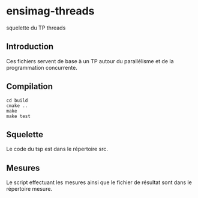 ensimag-threads
===============

squelette du TP threads

Introduction
----------

Ces fichiers servent de base à un TP autour du parallélisme et de la
programmation concurrente.

Compilation
----------

    cd build
    cmake ..
    make
    make test


Squelette
----------

Le code du tsp est dans le répertoire src.

Mesures
----------

Le script effectuant les mesures ainsi que le fichier de résultat sont
dans le répertoire mesure.


